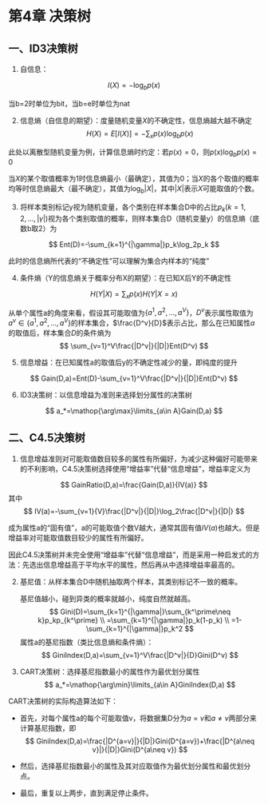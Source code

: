 # 第4章 决策树

## 一、ID3决策树

1. 自信息：

$$
I(X)=-\log_b p(x)
$$

当b=2时单位为bit，当b=e时单位为nat

2. 信息熵（自信息的期望）：度量随机变量$X$的不确定性，信息熵越大越不确定
$$
  H(X)=E[I(X)]=-\sum_x p(x)\log_b p(x)
$$

此处以离散型随机变量为例，计算信息熵时约定：若$p(x)=0$，则$p(x)\log_b p(x)=0$

当$X$​的某个取值概率为1时信息熵最小（最确定），其值为0；当$X$的各个取值的概率均等时信息熵最大（最不确定），其值为$\log_b|X|$，其中$|X|$表示$X$可能取值的个数。

3. 将样本类别标记y视为随机变量，各个类别在样本集合D中的占比$p_k(k=1,2,...,|\gamma|)$​视为各个类别取值的概率，则样本集合D（随机变量y）的信息熵（底数b取2）为

$$
Ent(D)=-\sum_{k=1}^{|\gamma|}p_k\log_2p_k
$$

此时的信息熵所代表的“不确定性”可以理解为集合内样本的“纯度”

4. 条件熵（Y的信息熵关于概率分布X的期望）：在已知X后Y的不确定性

$$
H(Y|X)=\sum_xp(x)H(Y|X=x)
$$

从单个属性a的角度来看，假设其可能取值为$\{a^1,a^2,...,a^V\}$​，$D^v$​表示属性取值为$a^v\in\{a^1,a^2,...,a^V\}$​​​的样本集合，$\frac{D^v}{D}$表示占比，那么在已知属性$a$的取值后，样本集合$D$的条件熵为
$$
\sum_{v=1}^V\frac{|D^v|}{|D|}Ent(D^v)
$$

5. 信息增益：在已知属性a的取值后y的不确定性减少的量，即纯度的提升

$$
Gain(D,a)=Ent(D)-\sum_{v=1}^V\frac{|D^v|}{|D|}Ent(D^v)
$$

6. ID3决策树：以信息增益为准则来选择划分属性的决策树

$$
a_*=\mathop{\arg\max}\limits_{a\in A}Gain(D,a)
$$

## 二、C4.5决策树

1. 信息增益准则对可能取值数目较多的属性有所偏好，为减少这种偏好可能带来的不利影响，C4.5决策树选择使用“增益率”代替“信息增益”，增益率定义为

$$
GainRatio(D,a)=\frac{Gain(D,a)}{IV(a)}
$$
其中
$$
IV(a)=-\sum_{v=1}{V}\frac{|D^v|}{|D|}\log_2\frac{|D^v|}{|D|}
$$

成为属性a的“固有值”，a的可能取值个数V越大，通常其固有值$IV(a)$也越大。但是增益率对可能取值数目较少的属性有所偏好。

因此C4.5决策树并未完全使用“增益率”代替“信息增益”，而是采用一种启发式的方法：先选出信息增益高于平均水平的属性，然后再从中选择增益率最高的。

2. 基尼值：从样本集合D中随机抽取两个样本，其类别标记不一致的概率。

   基尼值越小，碰到异类的概率就越小，纯度自然就越高。
   $$
   Gini(D)=\sum_{k=1}^{|\gamma|}\sum_{k^\prime\neq k}p_kp_{k^\prime} \\
   =\sum_{k=1}^{|\gamma|}p_k(1-p_k) \\
   =1-\sum_{k=1}^{|\gamma|}p_k^2
   $$
   属性a的基尼指数（类比信息熵和条件熵）：
   $$
   GiniIndex(D,a)=\sum_{v=1}^V\frac{|D^v|}{D}Gini(D^v)
   $$

3. CART决策树：选择基尼指数最小的属性作为最优划分属性
   $$
   a_*=\mathop{\arg\min}\limits_{a\in A}GiniIndex(D,a)
   $$
   

CART决策树的实际构造算法如下：

- 首先，对每个属性a的每个可能取值v，将数据集D分为$a=v$和$a\neq v$两部分来计算基尼指数，即
  $$
  GiniIndex(D,a)=\frac{|D^{a=v}|}{|D|}Gini(D^{a=v})+\frac{|D^{a\neq v}|}{|D|}Gini(D^{a\neq v})
  $$
  

- 然后，选择基尼指数最小的属性及其对应取值作为最优划分属性和最优划分点。
- 最后，重复以上两步，直到满足停止条件。
